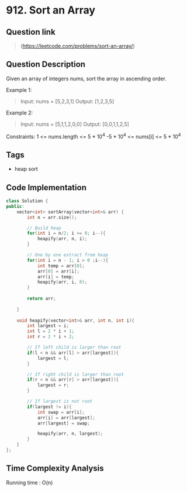 # 912. Sort an Array

## Question link
> (https://leetcode.com/problems/sort-an-array/)

## Question Description
Given an array of integers nums, sort the array in ascending order.

Example 1:
> Input: nums = [5,2,3,1]
> Output: [1,2,3,5]

Example 2:
> Input: nums = [5,1,1,2,0,0]
> Output: [0,0,1,1,2,5]

Constraints:
1 <= nums.length <= 5 * 10<sup>4</sup> 
-5 * 10<sup>4</sup>  <= nums[i] <= 5 * 10<sup>4</sup> 

## Tags
- heap sort

## Code Implementation
```c++
class Solution {
public:
    vector<int> sortArray(vector<int>& arr) {
        int n = arr.size();

        // Build heap
        for(int i = n/2; i >= 0; i--){
            heapify(arr, n, i);
        }

        // One by one extract from heap
        for(int i = n - 1; i > 0 ;i--){
            int temp = arr[0];
            arr[0] = arr[i];
            arr[i] = temp;
            heapify(arr, i, 0);
        }
        
        return arr;
        
    }
    
    void heapify(vector<int>& arr, int n, int i){
        int largest = i;
        int l = 2 * i + 1;
        int r = 2 * i + 2;

        // If left child is larger than root
        if(l < n && arr[l] > arr[largest]){
            largest = l;
        }

        // If right child is larger than root
        if(r < n && arr[r] > arr[largest]){
            largest = r;
        }

        // If largest is not root
        if(largest != i){
            int swap = arr[i];
            arr[i] = arr[largest];
            arr[largest] = swap;

            heapify(arr, n, largest);
        }
    }
};
```

## Time Complexity Analysis
Running time  : O(n)